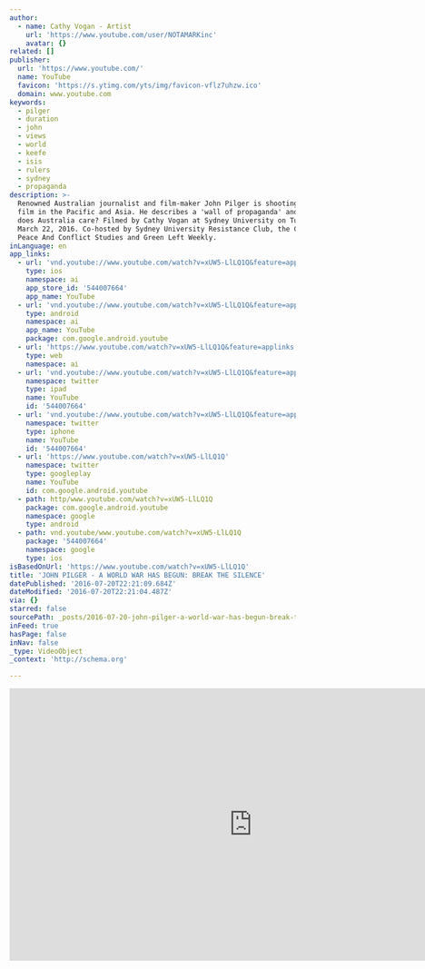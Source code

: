 ```yaml
---
author:
  - name: Cathy Vogan - Artist
    url: 'https://www.youtube.com/user/NOTAMARKinc'
    avatar: {}
related: []
publisher:
  url: 'https://www.youtube.com/'
  name: YouTube
  favicon: 'https://s.ytimg.com/yts/img/favicon-vflz7uhzw.ico'
  domain: www.youtube.com
keywords:
  - pilger
  - duration
  - john
  - views
  - world
  - keefe
  - isis
  - rulers
  - sydney
  - propaganda
description: >-
  Renowned Australian journalist and film-maker John Pilger is shooting his new
  film in the Pacific and Asia. He describes a 'wall of propaganda' and asks:
  does Australia care? Filmed by Cathy Vogan at Sydney University on Tuesday
  March 22, 2016. Co-hosted by Sydney University Resistance Club, the Centre of
  Peace And Conflict Studies and Green Left Weekly.
inLanguage: en
app_links:
  - url: 'vnd.youtube://www.youtube.com/watch?v=xUW5-LlLQ1Q&feature=applinks'
    type: ios
    namespace: ai
    app_store_id: '544007664'
    app_name: YouTube
  - url: 'vnd.youtube://www.youtube.com/watch?v=xUW5-LlLQ1Q&feature=applinks'
    type: android
    namespace: ai
    app_name: YouTube
    package: com.google.android.youtube
  - url: 'https://www.youtube.com/watch?v=xUW5-LlLQ1Q&feature=applinks'
    type: web
    namespace: ai
  - url: 'vnd.youtube://www.youtube.com/watch?v=xUW5-LlLQ1Q&feature=applinks'
    namespace: twitter
    type: ipad
    name: YouTube
    id: '544007664'
  - url: 'vnd.youtube://www.youtube.com/watch?v=xUW5-LlLQ1Q&feature=applinks'
    namespace: twitter
    type: iphone
    name: YouTube
    id: '544007664'
  - url: 'https://www.youtube.com/watch?v=xUW5-LlLQ1Q'
    namespace: twitter
    type: googleplay
    name: YouTube
    id: com.google.android.youtube
  - path: http/www.youtube.com/watch?v=xUW5-LlLQ1Q
    package: com.google.android.youtube
    namespace: google
    type: android
  - path: vnd.youtube/www.youtube.com/watch?v=xUW5-LlLQ1Q
    package: '544007664'
    namespace: google
    type: ios
isBasedOnUrl: 'https://www.youtube.com/watch?v=xUW5-LlLQ1Q'
title: 'JOHN PILGER - A WORLD WAR HAS BEGUN: BREAK THE SILENCE'
datePublished: '2016-07-20T22:21:09.684Z'
dateModified: '2016-07-20T22:21:04.487Z'
via: {}
starred: false
sourcePath: _posts/2016-07-20-john-pilger-a-world-war-has-begun-break-the-silence.md
inFeed: true
hasPage: false
inNav: false
_type: VideoObject
_context: 'http://schema.org'

---
```

<iframe src="https://cdn.embedly.com/widgets/media.html?src=https%3A%2F%2Fwww.youtube.com%2Fembed%2FxUW5-LlLQ1Q%3Ffeature%3Doembed&amp;url=http%3A%2F%2Fwww.youtube.com%2Fwatch%3Fv%3DxUW5-LlLQ1Q&amp;image=https%3A%2F%2Fi.ytimg.com%2Fvi%2FxUW5-LlLQ1Q%2Fhqdefault.jpg&amp;key=b7d04c9b404c499eba89ee7072e1c4f7&amp;type=text%2Fhtml&amp;schema=youtube" width="854" height="480" scrolling="no" frameborder="0" allowfullscreen="" style=""></iframe>